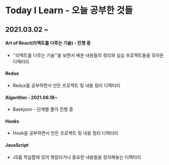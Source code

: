 # Today I Learn - 오늘 공부한 것들 

## 2021.03.02 ~

#### Art of React(리액트를 다루는 기술) - 진행 중

- ''리액트를 다루는 기술''을 보면서 배운 내용들의 정리와 실습 프로젝트들을 모아둔 디렉터리



#### Redux

- Redux를 공부하면서 만든 프로젝트 및 내용 정리 디렉터리



#### Algorithm - 2021.06.18~

- Baekjoon - 단계별 풀이 진행 중



#### Hooks

- Hook을 공부하면서  만든 프로젝트 및 내용 정리 디렉터리



#### JavaScript

- JS를 학습함에 있어 헷갈리거나 중요한 내용들을 정리해놓는 디렉터리